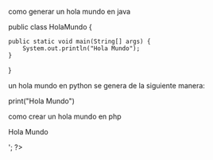 como generar un hola mundo en java 

public class HolaMundo {

	public static void main(String[] args) {		
		System.out.println("Hola Mundo");
	}

}

un hola mundo en python se genera de la siguiente manera: 

print("Hola Mundo")


como crear un hola mundo en php

<html>
 <head>
  <title>Prueba de PHP</title>
 </head>
 <body>
 <?php echo '<p>Hola Mundo</p>'; ?>
 </body>
</html>